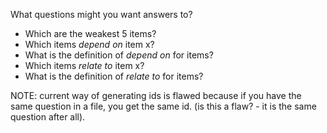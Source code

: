 What questions might you want answers to?

- Which are the weakest 5 items?
- Which items *depend on* item x?
- What is the definition of *depend on* for items?
- Which items *relate to* item x?
- What is the definition of *relate to* for items?


NOTE: current way of generating ids is flawed because if you have the same question in a file,
you get the same id. (is this a flaw? - it is the same question after all).

